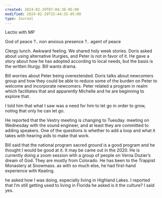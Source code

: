 ```yaml
---
created: 2024-02-29T07:04:38-05:00
modified: 2024-02-29T15:44:35-05:00
type: Journal
---
```


Lectio with MP

God of peace ?.. non anxious presence ?.. agent of peace

Clergy lunch. Awkward feeling. We shared holy week stories. Doris asked about using alternative liturgies, and Peter is not in favor of it. He gave a story about how he has adopted according to local needs, but the basis is the written liturgy. Bill wants drama.

Bill worries about Peter being overextended. Doris talks about newcomers group and how they could be able to reduce some of the burden on Peter to welcome and incorporate newcomers. Peter related a program in realm which facilitates that and apparently Michelle and he are beginning to explore that.

I told him that what I saw was a need for him to let go in order to grow, noting that only he can let go.

He reported that the Vestry meeting is changing to Tuesday. meeting on Wednesday with the sound engineer, and at least they are committed to adding speakers. One of the questions is whether to add a loop and what it takes with hearing aids to make that work.

Bill said that the national program sacred ground is a good program and he thought I would be good at it. It may be came out in the 2020. He is currently doing a zoom session with a group of people on Verna Dozier’s dream of God. They are mostly from Colorado. He has been to the Trappist Monastery at Snowmass. as with so much else, he had first-hand experience with Keating.

he asked how I was doing, especially living in Highland Lakes. I reported that I’m still getting used to living in Florida he asked is it the culture? I said yes.
